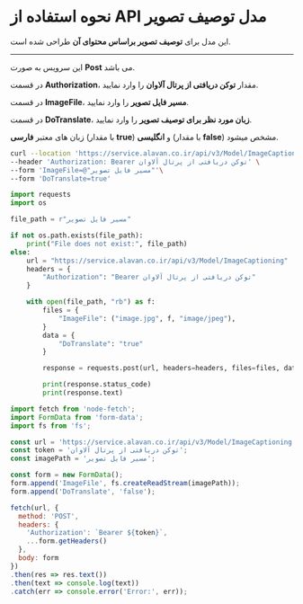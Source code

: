 # نحوه استفاده از API مدل توصیف تصویر

این مدل برای **توصیف تصویر براساس محتوای آن** طراحی شده است.

---

این سرویس به صورت **Post** می باشد.

در قسمت **Authorization**، مقدار **توکن دریافتی از پرتال آلاوان** را وارد نمایید.

در قسمت **ImageFile**، **مسیر فایل تصویر** را وارد نمایید.

در قسمت **DoTranslate**، **زبان مورد نظر برای توصیف تصویر** را وارد نمایید.

زبان های معتبر **فارسی** (با مقدار **true**) و **انگلیسی** (با مقدار **false**) مشخص میشود.

```bash
curl --location 'https://service.alavan.co.ir/api/v3/Model/ImageCaptioning' \
--header 'Authorization: Bearer توکن دریافتی از پرتال آلاوان' \
--form 'ImageFile=@"مسیر فایل تصویر"'\
--form 'DoTranslate=true'
```

```python
import requests
import os

file_path = r"مسیر فایل تصویر"

if not os.path.exists(file_path):
    print("File does not exist:", file_path)
else:
    url = "https://service.alavan.co.ir/api/v3/Model/ImageCaptioning"
    headers = {
        "Authorization": "Bearer توکن دریافتی از پرتال آلاوان"
    }

    with open(file_path, "rb") as f:
        files = {
            "ImageFile": ("image.jpg", f, "image/jpeg"),
        }
        data = {
            "DoTranslate": "true"
        }

        response = requests.post(url, headers=headers, files=files, data=data)

        print(response.status_code)
        print(response.text)
```

```javascript
import fetch from 'node-fetch';
import FormData from 'form-data';
import fs from 'fs';

const url = 'https://service.alavan.co.ir/api/v3/Model/ImageCaptioning';
const token = 'توکن دریافتی از پرتال آلاوان';
const imagePath = 'مسیر فایل تصویر';

const form = new FormData();
form.append('ImageFile', fs.createReadStream(imagePath));
form.append('DoTranslate', 'false');

fetch(url, {
  method: 'POST',
  headers: {
    'Authorization': `Bearer ${token}`,
    ...form.getHeaders()
  },
  body: form
})
.then(res => res.text())
.then(text => console.log(text))
.catch(err => console.error('Error:', err));
```